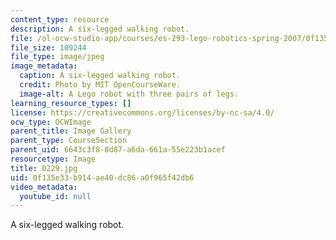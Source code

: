 ```yaml
---
content_type: resource
description: A six-legged walking robot.
file: /ol-ocw-studio-app/courses/es-293-lego-robotics-spring-2007/0f135e33b914ae40dc86a0f965f42db6_0229.jpg
file_size: 109244
file_type: image/jpeg
image_metadata:
  caption: A six-legged walking robot.
  credit: Photo by MIT OpenCourseWare.
  image-alt: A Lego robot with three pairs of legs.
learning_resource_types: []
license: https://creativecommons.org/licenses/by-nc-sa/4.0/
ocw_type: OCWImage
parent_title: Image Gallery
parent_type: CourseSection
parent_uid: 6643c3f8-8d87-a6da-661a-55e223b1acef
resourcetype: Image
title: 0229.jpg
uid: 0f135e33-b914-ae40-dc86-a0f965f42db6
video_metadata:
  youtube_id: null
---
```

A six-legged walking robot.